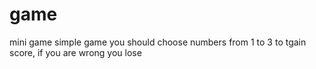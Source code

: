 # game
mini game
simple game
you should choose numbers from 1 to 3 to tgain score, if you are wrong you lose
